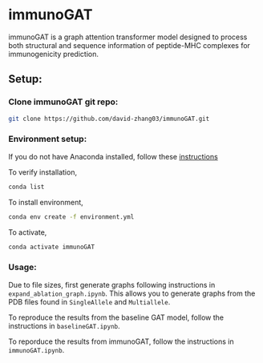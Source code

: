 # immunoGAT

immunoGAT is a graph attention transformer model designed to process both structural and sequence information of peptide-MHC complexes for immunogenicity prediction.  

## Setup:

### Clone immunoGAT git repo:
```bash
git clone https://github.com/david-zhang03/immunoGAT.git
```

### Environment setup: 

If you do not have Anaconda installed, follow these [instructions](https://conda.io/projects/conda/en/latest/user-guide/install/index.html)

To verify installation,  
```bash 
conda list
```

To install environment, 
```bash
conda env create -f environment.yml
```

To activate,  
```bash
conda activate immunoGAT
```

### Usage: 

Due to file sizes, first generate graphs following instructions in `expand_ablation_graph.ipynb`. This allows you to generate graphs from the PDB files found in `SingleAllele` and `Multiallele`.

To reproduce the results from the baseline GAT model, follow the instructions in `baselineGAT.ipynb`. 

To reporduce the results from immunoGAT, follow the instructions in `immunoGAT.ipynb`.
